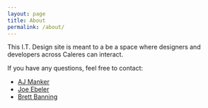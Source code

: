 ```yaml
---
layout: page
title: About
permalink: /about/
---
```


This I.T. Design site is meant to a be a space where designers and developers across Caleres can interact.

If you have any questions, feel free to contact:

* [AJ Manker](mailto:ajmanker@caleres.com "Email AJ Manker")
* [Joe Ebeler](mailto:jebeler@caleres.com "Email Joe Ebeler")
* [Brett Banning](mailto:bbanning@caleres.com "Email Brett Banning")
